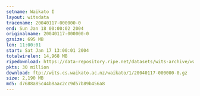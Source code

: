 ```yaml
---
setname: Waikato I
layout: witsdata
tracename: 20040117-000000-0
end: Sun Jan 18 00:00:02 2004
originalname: 20040117-000000-0
gzsize: 695 MB
len: 11:00:01
start: Sat Jan 17 13:00:01 2004
totalwirelen: 14,968 MB
ripedownload: https://data-repository.ripe.net/datasets/wits-archive/waikato/1/20040117-000000-0.gz
pkts: 30 million
download: ftp://wits.cs.waikato.ac.nz/waikato/1/20040117-000000-0.gz
size: 2,190 MB
md5: d7688a85c44b8aac2cc9d57b89b456a8
---
```

